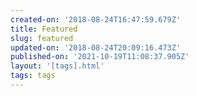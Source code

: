 ```yaml
---
created-on: '2018-08-24T16:47:59.679Z'
title: Featured
slug: featured
updated-on: '2018-08-24T20:09:16.473Z'
published-on: '2021-10-19T11:08:37.905Z'
layout: '[tags].html'
tags: tags
---
```



